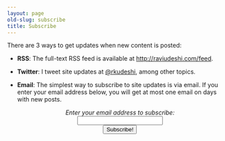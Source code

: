 ```yaml
---
layout: page
old-slug: subscribe
title: Subscribe
---
```


<p>There are 3 ways to get updates when new content is posted:</p>
<ul>
	<li>
		<p><strong>RSS</strong>: The full-text RSS feed is available at <a href="http://raviudeshi.com/feed">http://raviudeshi.com/feed</a>.</p>
	</li>
	<li>
		<p><strong>Twitter</strong>: I tweet site updates at <a href="http://twitter.com/rkudeshi">@rkudeshi</a>, among other topics.</p>
	</li>
	<li>
		<p><strong>Email</strong>: The simplest way to subscribe to site updates is via email. If you enter your email address below, you will get at most one email on days with new posts.</p>
		<div class="breakoutBox">
			<form style="text-align: center" action="http://www.feedburner.com/fb/a/emailverify" method="post"><em>Enter your email address to subscribe:</em><br /><input style="width: 200px;" name="email" /><input name="url" type="hidden" value="http://feeds.feedburner.com/~e?ffid=206630" /><input name="title" type="hidden" value="RaviUdeshi.com" /><input name="loc" type="hidden" value="en_US" /><br /><input type="submit" value="Subscribe!" /></form>
		</div>
	</li>
</ul>